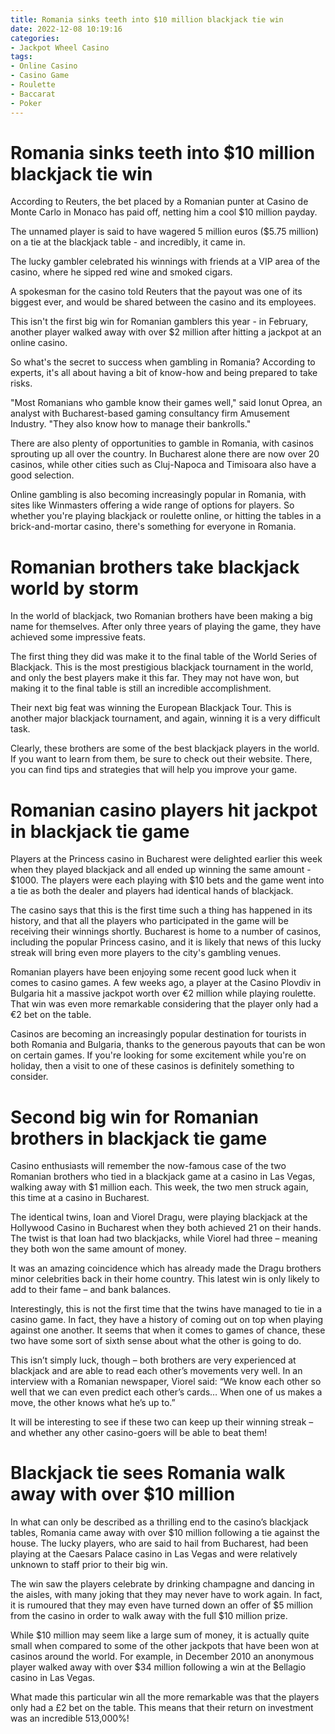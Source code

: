 ```yaml
---
title: Romania sinks teeth into $10 million blackjack tie win
date: 2022-12-08 10:19:16
categories:
- Jackpot Wheel Casino
tags:
- Online Casino
- Casino Game
- Roulette
- Baccarat
- Poker
---
```



#  Romania sinks teeth into $10 million blackjack tie win

According to Reuters, the bet placed by a Romanian punter at Casino de Monte Carlo in Monaco has paid off, netting him a cool $10 million payday.

The unnamed player is said to have wagered 5 million euros ($5.75 million) on a tie at the blackjack table - and incredibly, it came in.

The lucky gambler celebrated his winnings with friends at a VIP area of the casino, where he sipped red wine and smoked cigars.

A spokesman for the casino told Reuters that the payout was one of its biggest ever, and would be shared between the casino and its employees.

This isn't the first big win for Romanian gamblers this year - in February, another player walked away with over $2 million after hitting a jackpot at an online casino.

So what's the secret to success when gambling in Romania? According to experts, it's all about having a bit of know-how and being prepared to take risks.

"Most Romanians who gamble know their games well," said Ionut Oprea, an analyst with Bucharest-based gaming consultancy firm Amusement Industry. "They also know how to manage their bankrolls."

There are also plenty of opportunities to gamble in Romania, with casinos sprouting up all over the country. In Bucharest alone there are now over 20 casinos, while other cities such as Cluj-Napoca and Timisoara also have a good selection.

Online gambling is also becoming increasingly popular in Romania, with sites like Winmasters offering a wide range of options for players. So whether you're playing blackjack or roulette online, or hitting the tables in a brick-and-mortar casino, there's something for everyone in Romania.

#  Romanian brothers take blackjack world by storm

In the world of blackjack, two Romanian brothers have been making a big name for themselves. After only three years of playing the game, they have achieved some impressive feats.

The first thing they did was make it to the final table of the World Series of Blackjack. This is the most prestigious blackjack tournament in the world, and only the best players make it this far. They may not have won, but making it to the final table is still an incredible accomplishment.

Their next big feat was winning the European Blackjack Tour. This is another major blackjack tournament, and again, winning it is a very difficult task.

Clearly, these brothers are some of the best blackjack players in the world. If you want to learn from them, be sure to check out their website. There, you can find tips and strategies that will help you improve your game.

#  Romanian casino players hit jackpot in blackjack tie game

Players at the Princess casino in Bucharest were delighted earlier this week when they played blackjack and all ended up winning the same amount - $1000. The players were each playing with $10 bets and the game went into a tie as both the dealer and players had identical hands of blackjack.

The casino says that this is the first time such a thing has happened in its history, and that all the players who participated in the game will be receiving their winnings shortly. Bucharest is home to a number of casinos, including the popular Princess casino, and it is likely that news of this lucky streak will bring even more players to the city's gambling venues.

Romanian players have been enjoying some recent good luck when it comes to casino games. A few weeks ago, a player at the Casino Plovdiv in Bulgaria hit a massive jackpot worth over €2 million while playing roulette. That win was even more remarkable considering that the player only had a €2 bet on the table.

Casinos are becoming an increasingly popular destination for tourists in both Romania and Bulgaria, thanks to the generous payouts that can be won on certain games. If you're looking for some excitement while you're on holiday, then a visit to one of these casinos is definitely something to consider.

#  Second big win for Romanian brothers in blackjack tie game

Casino enthusiasts will remember the now-famous case of the two Romanian brothers who tied in a blackjack game at a casino in Las Vegas, walking away with $1 million each. This week, the two men struck again, this time at a casino in Bucharest.

The identical twins, Ioan and Viorel Dragu, were playing blackjack at the Hollywood Casino in Bucharest when they both achieved 21 on their hands. The twist is that Ioan had two blackjacks, while Viorel had three – meaning they both won the same amount of money.

It was an amazing coincidence which has already made the Dragu brothers minor celebrities back in their home country. This latest win is only likely to add to their fame – and bank balances.

Interestingly, this is not the first time that the twins have managed to tie in a casino game. In fact, they have a history of coming out on top when playing against one another. It seems that when it comes to games of chance, these two have some sort of sixth sense about what the other is going to do.

This isn’t simply luck, though – both brothers are very experienced at blackjack and are able to read each other’s movements very well. In an interview with a Romanian newspaper, Viorel said: “We know each other so well that we can even predict each other’s cards… When one of us makes a move, the other knows what he’s up to.”

It will be interesting to see if these two can keep up their winning streak – and whether any other casino-goers will be able to beat them!

#  Blackjack tie sees Romania walk away with over $10 million

In what can only be described as a thrilling end to the casino’s blackjack tables, Romania came away with over $10 million following a tie against the house. The lucky players, who are said to hail from Bucharest, had been playing at the Caesars Palace casino in Las Vegas and were relatively unknown to staff prior to their big win.

The win saw the players celebrate by drinking champagne and dancing in the aisles, with many joking that they may never have to work again. In fact, it is rumoured that they may even have turned down an offer of $5 million from the casino in order to walk away with the full $10 million prize.

While $10 million may seem like a large sum of money, it is actually quite small when compared to some of the other jackpots that have been won at casinos around the world. For example, in December 2010 an anonymous player walked away with over $34 million following a win at the Bellagio casino in Las Vegas.

What made this particular win all the more remarkable was that the players only had a £2 bet on the table. This means that their return on investment was an incredible 513,000%!
